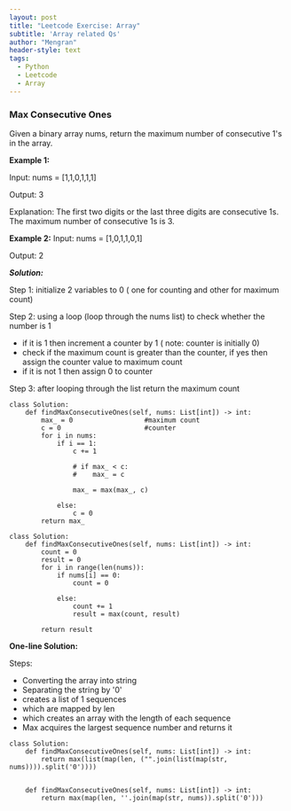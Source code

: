 ```yaml
---
layout: post
title: "Leetcode Exercise: Array"
subtitle: 'Array related Qs'
author: "Mengran"
header-style: text
tags:
  - Python
  - Leetcode
  - Array
---
```


### Max Consecutive Ones

Given a binary array nums, return the maximum number of consecutive 1's in the array.

**Example 1:**

Input: nums = [1,1,0,1,1,1]

Output: 3

Explanation: The first two digits or the last three digits are consecutive 1s. The maximum number of consecutive 1s is 3.

**Example 2:**
Input: nums = [1,0,1,1,0,1]

Output: 2

**_Solution:_**

Step 1: initialize 2 variables to 0 ( one for counting and other for maximum count)

Step 2: using a loop (loop through the nums list) to check whether the number is 1
- if it is 1 then increment a counter by 1 ( note: counter is initially 0)
- check if the maximum count is greater than the counter, if yes then assign the counter value to maximum count
- if it is not 1 then assign 0 to counter


Step 3: after looping through the list return the maximum count

```vim
class Solution:
    def findMaxConsecutiveOnes(self, nums: List[int]) -> int:
        max_ = 0                  #maximum count
        c = 0                     #counter
        for i in nums:
            if i == 1:
                c += 1
                
                # if max_ < c:
                #    max_ = c
                
                max_ = max(max_, c)
                
            else:
                c = 0
        return max_

```

```vim
class Solution:
    def findMaxConsecutiveOnes(self, nums: List[int]) -> int:
        count = 0
        result = 0
        for i in range(len(nums)):
            if nums[i] == 0:
                count = 0
                
            else:
                count += 1
                result = max(count, result)
                
        return result
```

**One-line Solution:**

Steps:

- Converting the array into string
- Separating the string by '0'
- creates a list of 1 sequences
- which are mapped by len
- which creates an array with the length of each sequence
- Max acquires the largest sequence number and returns it

```vim
class Solution:
    def findMaxConsecutiveOnes(self, nums: List[int]) -> int:
        return max(list(map(len, ("".join(list(map(str, nums)))).split('0'))))


    def findMaxConsecutiveOnes(self, nums: List[int]) -> int:
        return max(map(len, ''.join(map(str, nums)).split('0')))
```

